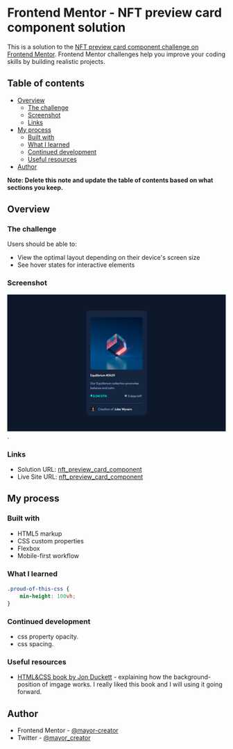 # Frontend Mentor - NFT preview card component solution

This is a solution to the [NFT preview card component challenge on Frontend Mentor](https://www.frontendmentor.io/challenges/nft-preview-card-component-SbdUL_w0U). Frontend Mentor challenges help you improve your coding skills by building realistic projects.

## Table of contents

- [Overview](#overview)
  - [The challenge](#the-challenge)
  - [Screenshot](#screenshot)
  - [Links](#links)
- [My process](#my-process)
  - [Built with](#built-with)
  - [What I learned](#what-i-learned)
  - [Continued development](#continued-development)
  - [Useful resources](#useful-resources)
- [Author](#author)

**Note: Delete this note and update the table of contents based on what sections you keep.**

## Overview

### The challenge

Users should be able to:

- View the optimal layout depending on their device's screen size
- See hover states for interactive elements

### Screenshot

![Frontend Mentor | NFT preview card solution](./screenshot.png).

### Links

- Solution URL: [nft_preview_card_component](https://github.com/mayor-creator/nft_preview_card_component)
- Live Site URL: [nft_preview_card_component](https://your-live-site-url.com)

## My process

### Built with

- HTML5 markup
- CSS custom properties
- Flexbox
- Mobile-first workflow

### What I learned

```css
.proud-of-this-css {
	min-height: 100vh;
}
```

### Continued development

- css property opacity.
- css spacing.

### Useful resources

- [HTML&CSS book by Jon Duckett](https://www.amazon.com/HTML-CSS-Design-Build-Websites/dp/1118008189) - explaining how the background-position of imgage works. I really liked this book and I will using it going forward.

## Author

- Frontend Mentor - [@mayor-creator](https://www.frontendmentor.io/profile/mayor-creator)
- Twitter - [@mayor_creator](https://twitter.com/mayor_creator)
